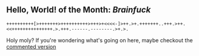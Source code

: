 ## Hello, World! of the Month: *Brainfuck*	
```brainfuck
++++++++++[>+++++++>++++++++++>+++>+<<<<-]>++.>+.+++++++..+++.>++.<<+++++++++++++++.>.+++.------.--------.>+.>.
```
Holy moly? If you're wondering what's going on here, maybe checkout the [commented version](http://stackoverflow.com/a/16837051/1462065)